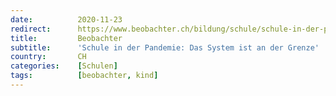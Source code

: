 ```yaml
---
date:          2020-11-23
redirect:      https://www.beobachter.ch/bildung/schule/schule-in-der-pandemie-das-system-ist-an-der-grenze
title:         Beobachter
subtitle:      'Schule in der Pandemie: Das System ist an der Grenze'
country:       CH
categories:    [Schulen]
tags:          [beobachter, kind]
---
```

